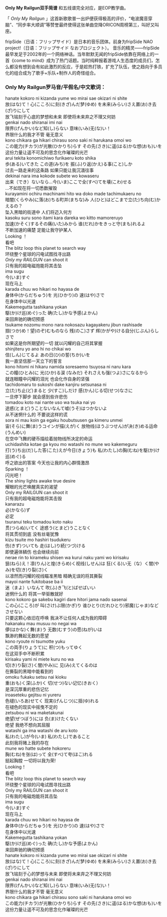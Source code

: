 

**Only My Railgun双手简谱** 和五线谱完全对应，是EOP教学曲。

「 _Only My Railgun_
」这首新歌歌普一出炉便获得极高的评价，“电波魔音穿脑”、“同步率大顺调”等赞誉最终使得这张单曲空降ORICON周榜第三，叫好又叫座。

fripSide（日语：フリップサイド）是日本的音乐团体。前身为fripSide NAO project!（日语：フリップサイド なおプロジェクト）。
音乐的精灵——fripSide最早发足于2002年的一个网络神话。当年默默无闻的fripSide依靠在网络上的一首《come to
mind》成为了热门话题。当时纯粹报着游戏人生态度的成员们，怎么都没有想到会有如此激烈的反应，于是趁热打铁，扩充了队伍，使之趋向于多员化的组合成为了歌手+乐队+制作人的奇怪组合。

### Only My Railgun罗马音/平假名/中文歌词：

hanate kokoro ni kizanda yume wo mirai sae okizari ni shite  
放(はな)て！心(こころ)に刻(きざ)んだ梦(ゆめ) を未来(みらい)さえ置(お)き去(ざ)りにして  
放飞铭刻于心底的梦想和未来 即使将未来弃之不理又何妨  
genkai nado shiranai imi nai  
限界(げんかい)など知(し)らない 意味(いみ)无(な)い！  
界限什么的我才不管 毫无意义  
kono chikara ga hikari chirasu sono saki ni harukana omoi wo  
この能力(チカラ)が光散(ひかりち)らす その先(さき)に遥(はる)かな想(おも)いを  
这份力量让遥不可及的思念化作璀璨的光芒  
arui tekita konomichiwo furikaeru koto shika  
歩(ある)いてきた この道(みち)を 振(ふ)り返(かえ)る事(こと)しか  
过去一路走来的这条路 如果只能让我沉湎往事  
dekinai nara ima kokode subete wo kowaseru  
出来（でき）ないなら...今(いま)ここで全(すべ)てを壊(こわ)せる  
...不如现在将一切悉数摧毁  
kurayamini ochiru machinami hito wa doko made tachimukaeru no  
暗闇(くらやみ)に落(お)ちる町并(まちな)み 人(ひと)はどこまで立(た)ち向(む)かえるの？  
坠入黑暗的街道中 人们将迈入何方  
kasoku suru sono itami kara dareka wo kitto mamoreruyo  
加速(かそく)するその痛(いた)みから 谁(だれ)かをきっと守(まも)れるよ  
不断加速的痛楚 定能让我守护某人  
Looking ！  
看吧  
The blitz loop this planet to search way  
环绕整个星球的闪电试图找寻出路  
_Only my RAILGUN_ can shoot it  
只有我的超电磁炮能将其击坠  
ima sugu  
今(いま)すぐ  
现在马上  
karada chuu wo hikari no hayasa de  
身体中(からだちゅう)を 光(ひかり)の 速(はや)さで  
在身体中以光速  
Kakemegutta tashikana yokan  
駆(か)け巡(めぐ)った 确(たし)かな予感(よかん)  
来回奔驰的确切预感  
tsukame nozomu mono nara nokosazu kagayakeru jibun rashisade  
掴(つか)め！望(のぞ)むものなら 残(のこ)さず 辉(かがや)ける自分(じぶん)らしさで  
如果这是你所期望的一切 就以闪耀的自己将其掌握  
shinjiteru yo ano hi no chikai wo  
信(しん)じてるよ あの日(ひ)の誓(ちか)いを  
我一直坚信那一天立下的誓言  
kono hitomi ni hikaru namida soresaemo tsuyosa ni naru kara  
この瞳(ひとみ)に 光(ひか)る涙 (なみだ) それさえも强(つよ)さになるから  
就连眼瞳中闪耀的泪光 也会化作自身的坚强  
tachidomaru to sukoshi dake kanjiru setsunasa ni  
立(た)ち止(ど)まると 少(すこ)しだけ 感(かん)じる切(せつ)なさに  
一旦停下脚步 就会感到些许悲伤  
tomadou koto nai nante uso wa tsuka nai yo  
途惑(とまど)うことないなんて嘘(うそ)はつかないよ  
从不迷惘什么的 不要说这样的谎  
sora ni mau koin ga egaku houbutsusen ga kimeru unmei  
宙(そら)に舞(ま)うコインが描(えが)く 放物线(ほうぶつせん)が决(き)める运命(うんめい)  
在空中飞舞的硬币描绘着抛物线所决定的命运  
uchidashita kotae ga kyou mo watashi no mune wo kakemeguru  
打(う)ち出(だ)した答(こた)えが今日(きょう)も 私(わたし)の胸(むね)を駆(か)け巡(めぐ)る  
呼之欲出的答案 今天也让我的内心群情激昂  
Sparking ！  
闪光吧！  
The shiny lights awake true desire  
耀眼的光芒唤醒真实的渴望  
Only my RAILGUN can shoot it  
只有我的超电磁炮能将其击毁  
kanarazu  
必(かなら)ず  
必定  
tsuranui teku tomadou koto naku  
贯(つらぬ)いてく 途惑う(とまど)うことなく  
将其贯彻到底 没有丝毫犹豫  
kizu tsuite mo hashiri tsudukeru  
伤(きず)ついても 走(はし)り続(つづ)ける  
即使遍体鳞伤 也会继续向前  
nerae rin to kirameku shisen wa kurui naku yami wo kirisaku  
狙(ねら)え！凛(りん)と煌(きらめ)く视线(しせん)は 狂(くる)い无（な）く闇(やみ)を切(き)り裂(さ)く  
以凛然而闪耀的视线瞄准黑暗 精确无误的将其撕裂  
mayoi nante fukitobase ba ii  
迷（まよ）いなんて 吹(ふ)き飞(と)ばせばいい  
迷惘什么的 将其一举驱散就好  
kono kokoro ga sakebu kagiri dare hitori jama nado sasenai  
この心(こころ)が 叫(さけ)ぶ限(かぎ)り 谁ひとり(だれひとり)邪魔(じゃま)などさせない  
只要这颗心依旧在呼唤 我决不让任何人成为我的障碍  
hakanaku mau musuu no negai wa  
儚(はかな)く舞(ま)う 无数(むすう)の愿(ねが)いは  
飘渺的舞起无数的愿望  
kono ryoute ni tsumotte yuku  
この両手(りょうて)に 积(つ)もってゆく  
在这双手中不断积累  
kirisaku yami ni miete kuru no wa  
切(き)り裂(さ)く闇(やみ)に 见(み)えてくるのは  
在撕裂的黑暗中能看到的  
omoku fukaku setsu nai kioku  
重(おも)く深(ふか)く 切(せつ)ない记忆(きおく）  
是深沉厚重的悲伤记忆  
iroaseteku gejitsu ni yureru  
色褪(いろあ)せてく 现実(げんじつ)に揺(ゆ)れる  
在褪色的现实中摇曳不定的  
zetsubou ni wa maketakunai  
绝望(ぜつぼう)には 负(ま)けたくない  
绝望 我绝不想向其屈服  
watashi ga ima watashi de aru koto  
私(わたし)が今(いま) 私(わたし)であること  
此刻我将赌上我的存在  
mune wo hatte subete hokoreru  
胸(むね)を张(は)って 全(すべ)て夸(ほこ)れる  
挺起胸膛 一切将以我为荣!  
Looking！  
看吧  
The blitz loop this planet to search way  
环绕整个星球的闪电试图寻找出路  
Only my RAILGUN can shoot it  
只有我的电磁炮能将其击坠  
ima sugu  
今(いま)すぐ  
现在马上  
karada chuu wo hikari no hayasa de  
身体中(からだちゅう)を 光(ひかり)の 速(はや)さで  
在身体中以光速  
Kakemegutta tashikana yokan  
駆(か)け巡(めぐ)った 确(たし)かな予感(よかん)  
来回奔驰的确切预感  
hanate kokoro ni kizanda yume wo mirai sae okizari ni shite  
放(はな)て！心(こころ)に刻(きざ)んだ梦(ゆめ) を未来(みらい)さえ置(お)き去(ざ)りにして  
放飞铭刻于心的梦想与未来 即使将未来弃之不理又何妨  
genkai nado shiranai imi nai  
限界(げんかい)など知(し)らない 意味(いみ)无(な)い！  
界限什么的我才不管 毫无意义  
kono chikara ga hikari chirasu sono saki ni harukana omoi wo  
この能力(チカラ)が光散(ひかりち)らす その先(さき)に遥(はる)かな想(おも)いを  
这份力量让遥不可及的思念化作璀璨的光芒

